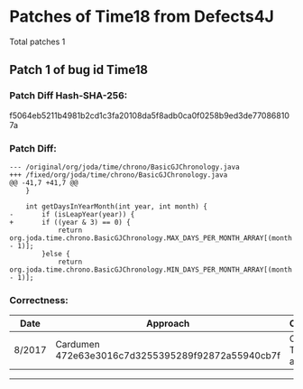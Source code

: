 
# Patches of Time18 from Defects4J 
Total patches 1
## Patch 1 of bug id Time18
### Patch Diff Hash-SHA-256:

f5064eb5211b4981b2cd1c3fa20108da5f8adb0ca0f0258b9ed3de770868107a

### Patch Diff:
```
--- /original/org/joda/time/chrono/BasicGJChronology.java	
+++ /fixed/org/joda/time/chrono/BasicGJChronology.java	
@@ -41,7 +41,7 @@
 	}
 
 	int getDaysInYearMonth(int year, int month) {
-		if (isLeapYear(year)) {
+		if ((year & 3) == 0) {
 			return org.joda.time.chrono.BasicGJChronology.MAX_DAYS_PER_MONTH_ARRAY[(month - 1)];
 		}else {
 			return org.joda.time.chrono.BasicGJChronology.MIN_DAYS_PER_MONTH_ARRAY[(month - 1)];
```

### Correctness:
Date|Approach|Correctness
------------ | ------------ | -------------
 8/2017 | Cardumen 472e63e3016c7d3255395289f92872a55940cb7f | Original Test-suite adequate

---